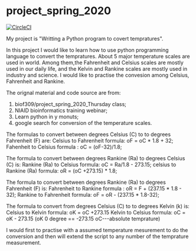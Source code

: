 # project_spring_2020

[![CircleCI](https://circleci.com/gh/biof309/project_spring_2020/tree/master.svg?style=shield)](https://circleci.com/gh/biof309/project_spring_2020/tree/master)

My project is "Writting a Python program to covert tempratures".

In this project I would like to learn how to use python programming language to convert the tempratures.
About 5 major temperature scales are used in world. Among them,the Fahrenheit and Celsius scales are mostly used in our daily life,
and the Kelvin and Rankine scales are mostly used in industry and science.
I would like to practise the convesion among  Celsius, Fahrenheit and Rankine. 

The orignal material and code source are from:

1. biof309/project_spring_2020_Thursday class;
2. NIAID bioinformatics training webinar;
3. Learn python in y monuts;
4. google search for conversion of the temperature scales. 

The formulas to convert between degrees Celsius (C) to to degrees Fahrenheit (F) are:
Celsius to Fahrenheit formula: oF = oC * 1.8 + 32;
Fahenheit to Celsius formula : oC = (oF-32)/1.8;

The formula to convert between degrees Rankine (Ra) to degrees Celsius (C) is:
Rankine (Ra) to Celsius formula: oC = Ra/1.8 - 273.15;
celsius to Rankine (Ra) formula: oR = (oC +273.15) * 1.8;

The formula to convert between degrees Rankine (Ra) to degrees Fahrenheit (F) is:
Fahrenheit to Rankine formula : oR = F + (237.15 * 1.8 - 32);
Rankine to Fahrenheit formula:  oF = oR - (237.15 * 1.8-32);

The formula to convert from degrees Celsius (C) to to degrees Kelvin (k) is:
Celsius to Kelvin formula: oK = oC +273.15
Kelvin to Celsius formula: oC = oK - 273.15 (oK 0 degree == -273.15 oC---absolute temprature)

I would first to practise with a assumed temperature mesurement to do the conversion and then will extend the script to any number of the temprature measurement.
